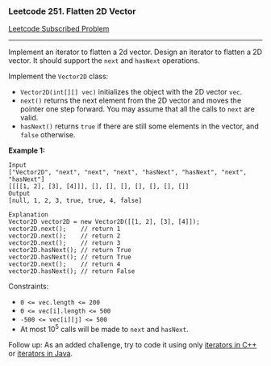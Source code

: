 ### Leetcode 251. Flatten 2D Vector

[Leetcode Subscribed Problem](https://leetcode.com/problems/flatten-2d-vector/)

---

Implement an iterator to flatten a 2d vector.
Design an iterator to flatten a 2D vector. It should support the `next` and `hasNext` operations.

Implement the `Vector2D` class:

- `Vector2D(int[][] vec)` initializes the object with the 2D vector `vec`.
- `next()` returns the next element from the 2D vector and moves the pointer one step forward. You may assume that all
  the calls to `next` are valid.
- `hasNext()` returns `true` if there are still some elements in the vector, and `false` otherwise.

**Example 1:**


```
Input
["Vector2D", "next", "next", "next", "hasNext", "hasNext", "next", "hasNext"]
[[[[1, 2], [3], [4]]], [], [], [], [], [], [], []]
Output
[null, 1, 2, 3, true, true, 4, false]

Explanation
Vector2D vector2D = new Vector2D([[1, 2], [3], [4]]);
vector2D.next();    // return 1
vector2D.next();    // return 2
vector2D.next();    // return 3
vector2D.hasNext(); // return True
vector2D.hasNext(); // return True
vector2D.next();    // return 4
vector2D.hasNext(); // return False

```


Constraints:

- `0 <= vec.length <= 200`
- `0 <= vec[i].length <= 500`
- `-500 <= vec[i][j] <= 500`
- At most 10<sup>5</sup> calls will be made to `next` and `hasNext`.


Follow up:
As an added challenge, try to code it using
only [iterators in C++](http://www.cplusplus.com/reference/iterator/iterator/)
or [iterators in Java](http://docs.oracle.com/javase/7/docs/api/java/util/Iterator.html).
